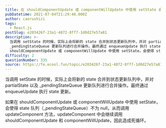 ```yaml
---
title: 在 shouldComponentUpdate 或 componentWillUpdate 中使用 setState 会发生什么？
pubDatetime: 2021-07-04T21:29:46.000Z
author: caorushizi
tags:
  - React.js
postSlug: e203426f-23a1-4872-8ff7-1d0d27e57a81
description: >-
  当调用 setState 的时候，实际上会将新的 state 合并到状态更新队列中，并对 partialState 以及
  _pendingStateQueue 更新队列进行合并操作。最终通过 enqueueUpdate 执行 state 更新。 如果在
  shouldComponentUpdate 或 componentWillUpdate 中使用 setState，会使得 state 队列（_pe
difficulty: 2
questionNumber: 335
source: https://fe.ecool.fun/topic/e203426f-23a1-4872-8ff7-1d0d27e57a81
---
```


当调用 setState 的时候，实际上会将新的 state 合并到状态更新队列中，并对 partialState 以及 \_pendingStateQueue 更新队列进行合并操作。最终通过 enqueueUpdate 执行 state 更新。

如果在 shouldComponentUpdate 或 componentWillUpdate 中使用 setState，会使得 state 队列（\_pendingStateQueue）不为 null，从而调用 updateComponent 方法，updateComponent 中会继续调用 shouldComponentUpdate 和 componentWillUpdate，因此造成死循环。
